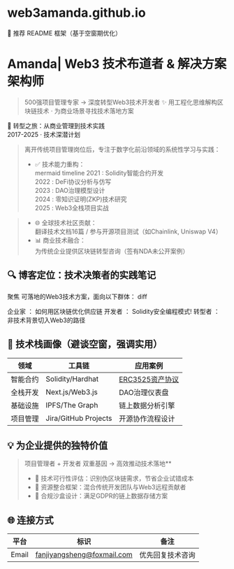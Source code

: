 # web3amanda.github.io


📄 推荐 README 框架（基于空窗期优化）
# Amanda| Web3 技术布道者 & 解决方案架构师  
> 500强项目管理专家 → 深度转型Web3技术开发者 
> ✨ 用工程化思维解构区块链技术 · 为商业场景寻找技术落地方案  



 🚀 转型之旅：从商业管理到技术实践  
2017-2025 · 技术深潜计划
> 离开传统项目管理岗位后，专注于数字化前沿领域的系统性学习与实践：  
> - ✅ 技术能力重构：  
>   mermaid
>   timeline
>     2021 : Solidity智能合约开发  
>     2022 : DeFi协议分析与仿写  
>     2023 : DAO治理模型设计  
>     2024 : 零知识证明(ZKP)技术研究  
>     2025 : Web3全栈项目实战

> - 🌐 全球技术社区贡献：  
>   翻译技术文档16篇 / 参与开源项目测试（如Chainlink, Uniswap V4）  
> - 📊 商业技术融合：  
>   为传统企业提供区块链转型咨询（签有NDA未公开案例）  



## 🔍 博客定位：技术决策者的实践笔记  
聚焦 可落地的Web3技术方案，面向以下群体：
diff

企业家 ： 如何用区块链优化供应链
开发者 ： Solidity安全编程模式! 
转型者 ： 非技术背景切入Web3的路径




## 🧩 技术栈画像（避谈空窗，强调实用）  

| 领域           | 工具链                  | 应用案例                 |
|----------------|------------------------|------------------------|
| 智能合约   | Solidity/Hardhat       | [ERC3525资产协议](链接)  |
| 全栈开发   | Next.js/Web3.js        | DAO治理仪表盘           |
| 基础设施   | IPFS/The Graph         | 链上数据分析引擎        |
| 项目管理  | Jira/GitHub Projects   | 开源协作流程设计        |



## 💡 为企业提供的独特价值  
> 项目管理者 + 开发者 双重基因 → 高效推动技术落地**  
> - 🔗 技术可行性评估：识别伪区块链需求，节省企业试错成本  
> - 🧩 资源整合框架：混合传统开发团队与Web3远程贡献者  
> - 📜 合规沙盒设计：满足GDPR的链上数据存储方案  



## 🌐 连接方式  
| 平台        | 标识                  | 备注                     |
|-------------|-----------------------|--------------------------|
| Email   | fanjiyangsheng@foxmail.com  | 优先回复技术咨询         |
